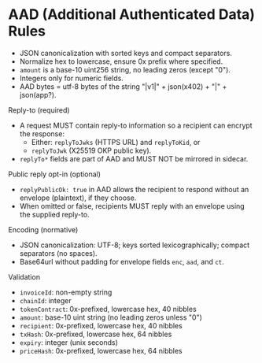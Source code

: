 # AAD (Additional Authenticated Data) Rules

- JSON canonicalization with sorted keys and compact separators.
- Normalize hex to lowercase, ensure 0x prefix where specified.
- `amount` is a base-10 uint256 string, no leading zeros (except "0").
- Integers only for numeric fields.
- AAD bytes = utf-8 bytes of the string "<ns>|v1|" + json(x402) + "|" + json(app?).

Reply-to (required)
- A request MUST contain reply-to information so a recipient can encrypt the response:
  - Either: `replyToJwks` (HTTPS URL) and `replyToKid`, or
  - `replyToJwk` (X25519 OKP public key).
- `replyTo*` fields are part of AAD and MUST NOT be mirrored in sidecar.

Public reply opt-in (optional)
- `replyPublicOk: true` in AAD allows the recipient to respond without an envelope (plaintext), if they choose.
- When omitted or false, recipients MUST reply with an envelope using the supplied reply-to.

Encoding (normative)
- JSON canonicalization: UTF-8; keys sorted lexicographically; compact separators (no spaces).
- Base64url without padding for envelope fields `enc`, `aad`, and `ct`.

Validation
- `invoiceId`: non-empty string
- `chainId`: integer
- `tokenContract`: 0x-prefixed, lowercase hex, 40 nibbles
- `amount`: base-10 uint string (no leading zeros unless "0")
- `recipient`: 0x-prefixed, lowercase hex, 40 nibbles
- `txHash`: 0x-prefixed, lowercase hex, 64 nibbles
- `expiry`: integer (unix seconds)
- `priceHash`: 0x-prefixed, lowercase hex, 64 nibbles